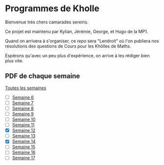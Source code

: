 # Programmes de Kholle

Bienvenue très chers camarades sereins.

Ce projet est maintenu par Kylian, Jérémie, George, et Hugo de la MP1.

Quand on arrivera à s'organiser, ce *repo* sera "Lendroit" où l'on publiera nos résolutions des questions de Cours pour les Khôlles de Maths.

Espérons qu'avec un peu plus d'expérience, on arrive à les rédiger bien plus vite.

## PDF de chaque semaine

[Toutes les semaines](Khôlles_Mathématiques.pdf)

- [ ] [Semaine 6](Sem_6/Kholle_S6.pdf)
- [ ] [Semaine 7](Sem_7/Kholle_S7.pdf)
- [ ] [Semaine 8](Sem_8/Kholle_S8.pdf)
- [ ] [Semaine 9](Sem_9/Kholle_S9.pdf)
- [ ] [Semaine 10](Sem_10/Kholle_S10.pdf)
- [ ] [Semaine 11](Sem_11/Kholle_S11.pdf)
- [x] [Semaine 12](Sem_12/Kholle_S12.pdf)
- [ ] [Semaine 13](Sem_13/Kholle_S13.pdf)
- [x] [Semaine 14](Sem_14/Kholle_S14.pdf)
- [ ] [Semaine 15](Sem_15/Kholle_S15.pdf)
- [ ] [Semaine 16](Sem_16/s16.pdf)
- [ ] [Semaine 17](Sem_17/s17_kylian.pdf)
